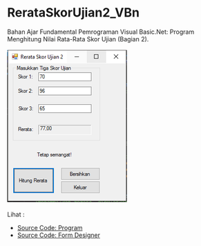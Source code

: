 # RerataSkorUjian2_VBn
Bahan Ajar Fundamental Pemrograman Visual Basic.Net: Program Menghitung Nilai Rata-Rata Skor Ujian (Bagian 2).<br><br>
<img src="https://github.com/RizkyKhapidsyah/RerataSkorUjian2_VBn/blob/master/Rerata%20Skor%20Ujian/Results/001.PNG"></a><br><br>
Lihat : <br>
- <a href="https://github.com/RizkyKhapidsyah/RerataSkorUjian2_VBn/blob/master/Rerata%20Skor%20Ujian/Form1.vb">Source Code: Program</a><br>
- <a href="https://github.com/RizkyKhapidsyah/RerataSkorUjian2_VBn/blob/master/Rerata%20Skor%20Ujian/Form1.Designer.vb">Source Code: Form Designer</a>
